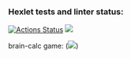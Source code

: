 ### Hexlet tests and linter status:
[![Actions Status](https://github.com/dev0ros/python-project-lvl1/workflows/hexlet-check/badge.svg)](https://github.com/dev0ros/python-project-lvl1/actions)
<a href="https://codeclimate.com/github/dev0ros/python-project-lvl1/maintainability"><img src="https://api.codeclimate.com/v1/badges/cafb6b160635562a45a0/maintainability" /></a>


brain-calc game:
(<a href="https://asciinema.org/a/FpjcjQgxtvzRr9VXb6BbhkeNs" target="_blank"><img src="https://asciinema.org/a/FpjcjQgxtvzRr9VXb6BbhkeNs.svg" /></a>)
